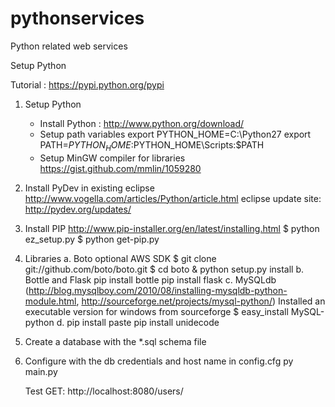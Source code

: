 pythonservices
==============

Python related web services


Setup Python

Tutorial : https://pypi.python.org/pypi

1. 	Setup Python
	- Install Python : http://www.python.org/download/
	- Setup path variables
		export PYTHON_HOME=C:\Python27
		export PATH=$PYTHON_HOME:$PYTHON_HOME\Scripts:$PATH
	- Setup MinGW compiler for libraries
		https://gist.github.com/mmlin/1059280

2.  Install PyDev in existing eclipse
	http://www.vogella.com/articles/Python/article.html
	eclipse update site: http://pydev.org/updates/
	
3.	Install PIP
	http://www.pip-installer.org/en/latest/installing.html
	$ python ez_setup.py
	$ python get-pip.py
	
4. Libraries
	a.	Boto optional AWS SDK
		$ git clone git://github.com/boto/boto.git
		$ cd boto & python setup.py install
	b. Bottle and Flask
		pip install bottle
		pip install flask
	c. MySQLdb (http://blog.mysqlboy.com/2010/08/installing-mysqldb-python-module.html,  http://sourceforge.net/projects/mysql-python/) 
     Installed an executable version for windows from sourceforge
		$ easy_install MySQL-python
	d. pip install paste
	   pip install unidecode
		
5. Create a database with the *.sql schema file

6. Configure with the db credentials and host name in config.cfg
    py main.py
	
	Test GET: http://localhost:8080/users/
